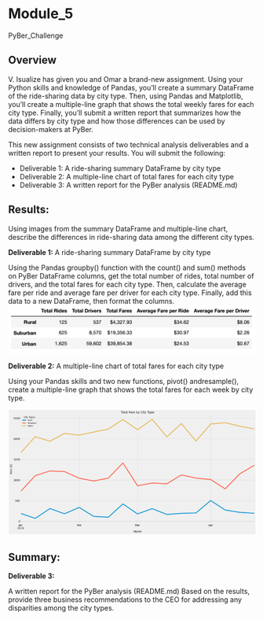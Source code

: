 # Module_5
PyBer_Challenge

## Overview
V. Isualize has given you and Omar a brand-new assignment. Using your Python skills and knowledge of Pandas, you’ll create a summary DataFrame of the ride-sharing data by city type. Then, using Pandas and Matplotlib, you’ll create a multiple-line graph that shows the total weekly fares for each city type. Finally, you’ll submit a written report that summarizes how the data differs by city type and how those differences can be used by decision-makers at PyBer.

This new assignment consists of two technical analysis deliverables and a written report to present your results. You will submit the following:

- Deliverable 1: A ride-sharing summary DataFrame by city type
- Deliverable 2: A multiple-line chart of total fares for each city type
- Deliverable 3: A written report for the PyBer analysis (README.md)

## Results: 
Using images from the summary DataFrame and multiple-line chart, describe the differences in ride-sharing data among the different city types.

  **Deliverable 1:** A ride-sharing summary DataFrame by city type <br>
  
Using the Pandas groupby() function with the count() and sum() methods on PyBer DataFrame columns, get the total number of rides, total number of drivers, and the total fares for each city type. Then, calculate the average fare per ride and average fare per driver for each city type. Finally, add this data to a new DataFrame, then format the columns.
![Alt text](https://github.com/f-marquez/Module_5/blob/main/Deliverable1.png)

  **Deliverable 2:** A multiple-line chart of total fares for each city type <br>

Using your Pandas skills and two new functions, pivot() andresample(), create a multiple-line graph that shows the total fares for each week by city type.

 ![Alt text](https://github.com/f-marquez/Module_5/blob/main/Deliverable2.png)
## Summary: 
  **Deliverable 3:** 

A written report for the PyBer analysis (README.md)
Based on the results, provide three business recommendations to the CEO for addressing any disparities among the city types.
